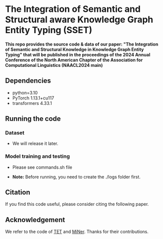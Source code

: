 # The Integration of Semantic and Structural aware Knowledge Graph Entity Typing (SSET)
#### This repo provides the source code & data of our paper: "The Integration of Semantic and Structural Knowledge in Knowledge Graph Entity Typing" that will be published in the proceedings of the 2024 Annual Conference of the North American Chapter of the Association for Computational Linguistics (NAACL2024 main)

## Dependencies
* python=3.10
* PyTorch 1.13.1+cu117
* transformers 4.33.1

## Running the code
### Dataset
* We will release it later. 

### Model training and testing
* Please see commands.sh file


* **Note:** Before running, you need to create the ./logs folder first.

## Citation
If you find this code useful, please consider citing the following paper.

## Acknowledgement
We refer to the code of [TET](https://github.com/zhiweihu1103/ET-TET) and [MiNer](https://github.com/jinzhuoran/MiNer/). Thanks for their contributions.
